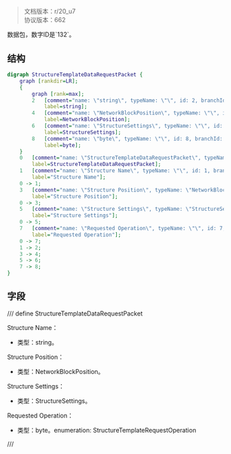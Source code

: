 # <!-- md:samp StructureTemplateDataRequestPacket -->

> 文档版本：r/20_u7<br/>协议版本：662

<!-- md:samp StructureTemplateDataRequestPacket -->数据包，数字ID是`132`。

## 结构

```dot
digraph StructureTemplateDataRequestPacket {
	graph [rankdir=LR];
	{
		graph [rank=max];
		2	[comment="name: \"string\", typeName: \"\", id: 2, branchId: 0, recurseId: -1, attributes: 512, notes: \"\"",
			label=string];
		4	[comment="name: \"NetworkBlockPosition\", typeName: \"\", id: 4, branchId: 0, recurseId: -1, attributes: 512, notes: \"\"",
			label=NetworkBlockPosition];
		6	[comment="name: \"StructureSettings\", typeName: \"\", id: 6, branchId: 0, recurseId: -1, attributes: 512, notes: \"\"",
			label=StructureSettings];
		8	[comment="name: \"byte\", typeName: \"\", id: 8, branchId: 0, recurseId: -1, attributes: 512, notes: \"\"",
			label=byte];
	}
	0	[comment="name: \"StructureTemplateDataRequestPacket\", typeName: \"\", id: 0, branchId: 132, recurseId: -1, attributes: 0, notes: \"\"",
		label=StructureTemplateDataRequestPacket];
	1	[comment="name: \"Structure Name\", typeName: \"\", id: 1, branchId: 0, recurseId: -1, attributes: 0, notes: \"\"",
		label="Structure Name"];
	0 -> 1;
	3	[comment="name: \"Structure Position\", typeName: \"NetworkBlockPosition\", id: 3, branchId: 0, recurseId: -1, attributes: 256, notes: \"\"",
		label="Structure Position"];
	0 -> 3;
	5	[comment="name: \"Structure Settings\", typeName: \"StructureSettings\", id: 5, branchId: 0, recurseId: -1, attributes: 256, notes: \"\"",
		label="Structure Settings"];
	0 -> 5;
	7	[comment="name: \"Requested Operation\", typeName: \"\", id: 7, branchId: 0, recurseId: -1, attributes: 0, notes: \"enumeration: StructureTemplateRequestOperation\"",
		label="Requested Operation"];
	0 -> 7;
	1 -> 2;
	3 -> 4;
	5 -> 6;
	7 -> 8;
}

```

## 字段

/// define
StructureTemplateDataRequestPacket

Structure Name：<!-- md:samp string -->

- 类型：string。

Structure Position：[<!-- md:samp NetworkBlockPosition -->](refs/protocols/types/NetworkBlockPosition.md)

- 类型：NetworkBlockPosition。

Structure Settings：[<!-- md:samp StructureSettings -->](refs/protocols/types/StructureSettings.md)

- 类型：StructureSettings。

Requested Operation：<!-- md:samp byte -->

- 类型：byte。enumeration: StructureTemplateRequestOperation


///
